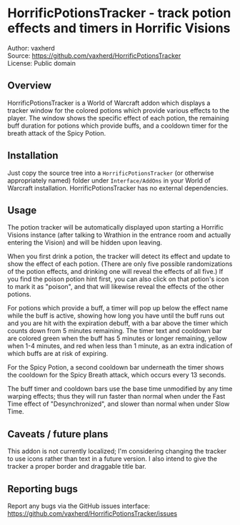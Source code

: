 HorrificPotionsTracker - track potion effects and timers in Horrific Visions
============================================================================

Author: vaxherd  
Source: https://github.com/vaxherd/HorrificPotionsTracker  
License: Public domain


Overview
--------
HorrificPotionsTracker is a World of Warcraft addon which displays a
tracker window for the colored potions which provide various effects to
the player.  The window shows the specific effect of each potion, the
remaining buff duration for potions which provide buffs, and a cooldown
timer for the breath attack of the Spicy Potion.


Installation
------------
Just copy the source tree into a `HorrificPotionsTracker` (or otherwise
appropriately named) folder under `Interface/AddOns` in your World of
Warcraft installation.  HorrificPotionsTracker has no external
dependencies.


Usage
-----
The potion tracker will be automatically displayed upon starting a
Horrific Visions instance (after talking to Wrathion in the entrance
room and actually entering the Vision) and will be hidden upon leaving.

When you first drink a potion, the tracker will detect its effect and
update to show the effect of each potion.  (There are only five possible
randomizations of the potion effects, and drinking one will reveal the
effects of all five.)  If you find the poison potion hint first, you can
also click on that potion's icon to mark it as "poison", and that will
likewise reveal the effects of the other potions.

For potions which provide a buff, a timer will pop up below the effect
name while the buff is active, showing how long you have until the buff
runs out and you are hit with the expiration debuff, with a bar above
the timer which counts down from 5 minutes remaining.  The timer text
and cooldown bar are colored green when the buff has 5 minutes or longer
remaining, yellow when 1-4 minutes, and red when less than 1 minute, as
an extra indication of which buffs are at risk of expiring.

For the Spicy Potion, a second cooldown bar underneath the timer shows
the cooldown for the Spicy Breath attack, which occurs every 13 seconds.

The buff timer and cooldown bars use the base time unmodified by any
time warping effects; thus they will run faster than normal when under
the Fast Time effect of "Desynchronized", and slower than normal when
under Slow Time.


Caveats / future plans
----------------------
This addon is not currently localized; I'm considering changing the
tracker to use icons rather than text in a future version.  I also
intend to give the tracker a proper border and draggable title bar.


Reporting bugs
--------------
Report any bugs via the GitHub issues interface:
https://github.com/vaxherd/HorrificPotionsTracker/issues
